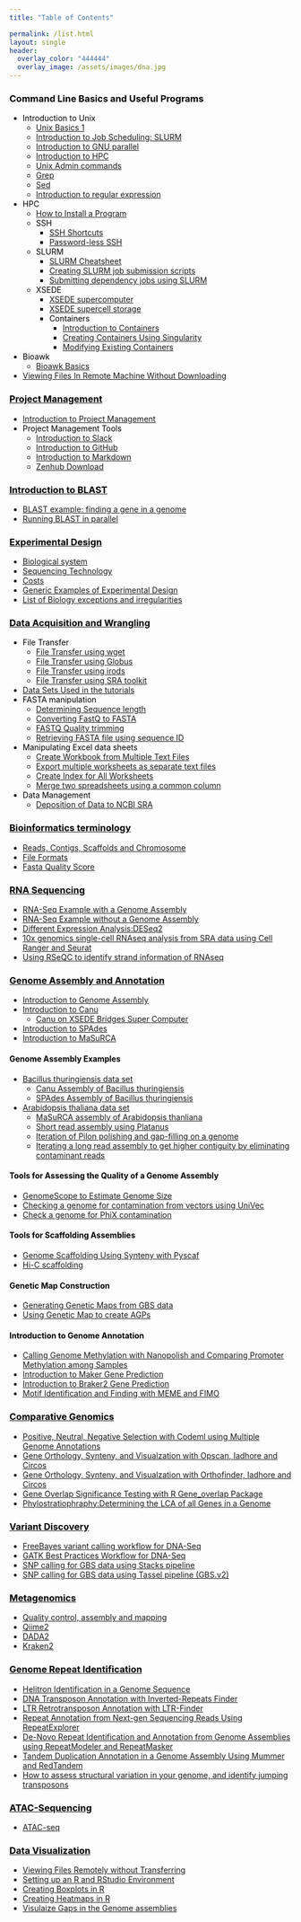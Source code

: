 ```yaml
---
title: "Table of Contents"

permalink: /list.html
layout: single
header:
  overlay_color: "444444"
  overlay_image: /assets/images/dna.jpg
---
```


### <span style="color:black">Command Line Basics and Useful Programs</span>
* <span style="color:black">Introduction to Unix</span>
  * [Unix Basics 1](../Appendix/Unix/unix-basics-1.md)  
  * [Introduction to Job Scheduling: SLURM](../Appendix/Unix/01_slurm-basics.md)
  * [Introduction to GNU parallel](../Appendix/GNUparallel/GNU_parallel_examples.md)
  * [Introduction to HPC](../Appendix/Unix/unix-basics-6HPC.md)
  * [Unix Admin commands](../Appendix/Unix/unix-basics-2admin.md)
  * [Grep](../Appendix/Unix/unix-basics-3grep.md)
  * [Sed](../Appendix/Unix/unix-basics-4sed.md)
  * [Introduction to regular expression](../introduction/introduction-to-regular-expressions.md)
* <span style="color:black">HPC</span>
  * [How to Install a Program](../Appendix/HPC/guide-for-installing-various-types-of-programs-in-linux.md)
  * <span style="color:black">SSH</span>
    * [SSH Shortcuts](../Appendix/HPC/ssh-shortcuts.md)
    * [Password-less SSH](../Appendix/HPC/password-less-ssh-login.md)
  * <span style="color:black">SLURM</span>
    * [SLURM Cheatsheet](../Appendix/HPC/SLURM/slurm-cheatsheat.md)
    * [Creating SLURM job submission scripts](../Appendix/HPC/SLURM/creating-slurm-job-submission-scripts-for-condo.md)
    * [Submitting dependency jobs using SLURM](../Appendix/HPC/SLURM/submitting-dependency-jobs-using-slurm.md)
  * <span style="color:black">XSEDE</span>
      * [XSEDE supercomputer](../Appendix/HPC/xsede/xsede.md)
      * [XSEDE supercell storage](../Appendix/HPC/xsede/using-psc-supercell-storage-for-bridges-and-greenfield.md)
    * <span style="color:black">Containers</span>
      * [Introduction to Containers](../Appendix/HPC/Containers/Intro_Singularity.md)
      * [Creating Containers Using Singularity](../Appendix/HPC/Containers/creatingContainers.md)
      * [Modifying Existing Containers](../Appendix/HPC/Containers/modifyingExistingContainers.md)
* <span style="color:black">Bioawk</span>
  * [Bioawk Basics](../Appendix/Unix/bioawk-basics.md)
* <span style="color:black">[Viewing Files In Remote Machine Without Downloading](../Appendix/HPC/viewing-files-in-remote-machine-without-downloading-locally.md)</span>

### [<span style="color:black">Project Management</span>](https://isugenomics.github.io/bioinformatics-workbook/projectManagement/projectManagement_index)
  * [Introduction to Project Management](https://isugenomics.github.io/bioinformatics-workbook/projectManagement/Intro_projectManagement)
  * <span style="color:black">Project Management Tools</span>
    * [Introduction to Slack](../Appendix/slack.md)
    * [Introduction to GitHub](../Appendix/github/introgithub.md)
    * [Introduction to Markdown](../Appendix/Markdown.md)
    * [Zenhub Download](https://www.zenhub.com/extension)


### [<span style="color:black">Introduction to BLAST</span>](../dataAnalysis/blast/blast_index.md)
* [BLAST example: finding a gene in a genome](../dataAnalysis/blast/blastExample.md)
* [Running BLAST in parallel](../dataAnalysis/blast/running-blast-jobs-in-parallel.md)

### [<span style="color:black">Experimental Design</span>](../experimentalDesign/exp_design_index.md)
* [Biological system](../experimentalDesign/bio_sys.md)
* [Sequencing Technology](../experimentalDesign/sequencingTechnology.md)
* [Costs](../experimentalDesign/costs.md)
* [Generic Examples of Experimental Design](../experimentalDesign/eD_genericExamples.md)
* [List of Biology exceptions and irregularities](../Appendix/biology_tidbits.md)

### [<span style="color:black">Data Acquisition and Wrangling</span>](../dataAcquisition/dAc_introduction.md)
* <span style="color:black">File Transfer</span>
  * [File Transfer using wget](../dataAcquisition/fileTransfer/downloading-files-via-wget.md)
  * [File Transfer using Globus](../dataAcquisition/fileTransfer/file-transfer-using-globus-connect-personal-gcp.md)
  * [File Transfer using irods](../dataAcquisition/fileTransfer/getting-data-from-iplant-via-irods.md)
  * [File Transfer using SRA toolkit](../dataAcquisition/fileTransfer/sra.md)
* [Data Sets Used in the tutorials](../dataAcquisition/dataSets.md)
* <span style="color:black">FASTA manipulation</span>
  * [Determining Sequence length](../dataWrangling/fastaq-manipulations/calculate-sequence-lengths-in-a-fasta-file.md)
  * [Converting FastQ to FASTA](../dataWrangling/fastaq-manipulations/converting-fastq-format-to-fasta.md)
  * [FASTQ Quality trimming](../dataWrangling/fastaq-manipulations/fastq-quality-trimming.md)
  * [Retrieving FASTA file using sequence ID](../dataWrangling/fastaq-manipulations/retrieve-fasta-sequences-using-sequence-ids.md)
* <span style="color:black">Manipulating Excel data sheets</span>
  * [Create Workbook from Multiple Text Files](../dataWrangling/microsoftExcel/import-multiple-text-files-as-separate-worksheets-in-excel.md)
  * [Export multiple worksheets as separate text files ](../dataWrangling/microsoftExcel/export-multiple-worksheets-as-separate-text-files-in-excel.md)
  * [Create Index for All Worksheets](../dataWrangling/microsoftExcel/generate-index-sheet-linking-all-spreadsheets-in-excel.md)
  * [Merge two spreadsheets using a common column](../dataWrangling/microsoftExcel/Merge_two_spreadsheets_using_a_common_column_in_Excel.md)
* <span style="color:black">Data Management</span>
  * [Deposition of Data to NCBI SRA](../dataWrangling/NCBI_Data_Submission.md)

### [<span style="color:black">Bioinformatics terminology</span>](../introduction/terminology_index.md)
* [Reads, Contigs, Scaffolds and Chromosome](../introduction/dataTerminology.md)
* [File Formats](../introduction/fileFormats.md)
* [Fasta Quality Score](../introduction/fastqquality-score-encoding.md)

### [<span style="color:black">RNA Sequencing</span>](../dataAnalysis/RNA-Seq/RNA-SeqIntro/RNAseq-intro.md)</span>
* [RNA-Seq Example with a Genome Assembly](../dataAnalysis/RNA-Seq/RNA-SeqIntro/RNAseq-using-a-genome.md)
* [RNA-Seq Example without a Genome Assembly](../dataAnalysis/RNA-Seq/RNA-SeqIntro/RNAseq-without-a-genome.md)
* [Different Expression Analysis:DESeq2](../dataAnalysis/RNA-Seq/RNA-SeqIntro/Differential-Expression-Analysis.md)
* [10x genomics single-cell RNAseq analysis from SRA data using Cell Ranger and Seurat](../dataAnalysis/RNA-Seq/Single_Cell_RNAseq/Chromium_Cell_Ranger.md)
* [Using RSeQC to identify strand information of RNAseq](../dataAnalysis/RNA-Seq/Identify_Strandedness_Information.md)

### [<span style="color:black">Genome Assembly and Annotation</span>](../dataAnalysis/GenomeAnnotation/annotation_and_assembly_index.md)
* [Introduction to Genome Assembly](../dataAnalysis/GenomeAssembly/Intro_GenomeAssembly.md)
* [Introduction to Canu](../dataAnalysis/GenomeAssembly/Assemblers/canu.md)
  * [Canu on XSEDE Bridges Super Computer](../dataAnalysis/GenomeAssembly/BT/BT_Canu_bridges.md)
* [Introduction to SPAdes](../dataAnalysis/GenomeAssembly/Assemblers/spades.md)
* [Introduction to MaSuRCA](../dataAnalysis/GenomeAssembly/Assemblers/MaSuRCA.md)  

#### <span style="color:black">Genome Assembly Examples</span>
* [Bacillus thuringiensis data set](../dataAnalysis/GenomeAssembly/BT/BT_background.md)
  * [Canu Assembly of Bacillus thuringiensis](../dataAnalysis/GenomeAssembly/BT/BT_Canu.md)
  * [SPAdes Assembly of Bacillus thuringiensis](../dataAnalysis/GenomeAssembly/BT/BT_spades.md)
* [Arabidopsis thaliana data set](../dataAnalysis/GenomeAssembly/Arabidopsis/Arabidopsis_background.md)
  * [MaSuRCA assembly of Arabidopsis thanliana](../dataAnalysis/GenomeAssembly/Arabidopsis/AT_MaSuRCA.md)
  * [Short read assembly using Platanus](../dataAnalysis/GenomeAssembly/Arabidopsis/AT_platanus-genome-assembly.md)
  * [Iteration of Pilon polishing and gap-filling on a genome](../dataAnalysis/GenomeAssembly/Iterate_Pilon_Genome_Polishing.md)
  * [Iterating a long read assembly to get higher contiguity by eliminating contaminant reads](../dataAnalysis/GenomeAssembly/IteratingGenomeAssemblyWithReadFiltration.md)

#### <span style="color:black">Tools for Assessing the Quality of a Genome Assembly</span>
* [GenomeScope to Estimate Genome Size](../dataAnalysis/GenomeAssembly/genomescope.md)
* [Checking a genome for contamination from vectors using UniVec](../dataAnalysis/GenomeAssembly/univecContaminationCheck.md)
* [Check a genome for PhiX contamination](../dataAnalysis/GenomeAssembly/PhiXContaminationCheck.md)

#### <span style="color:black">Tools for Scaffolding Assemblies</span>  
* [Genome Scaffolding Using Synteny with Pyscaf](../dataAnalysis/GenomeAssembly/Pyscaf_Synteny_Scaffolding.md)
* [Hi-C scaffolding](../dataAnalysis/GenomeAssembly/Hybrid/Scaffolding_with_HiC_Juicer.md)

#### <span style="color:black">Genetic Map Construction</span>
* [Generating Genetic Maps from GBS data](../dataAnalysis/GenomeAssembly/GeneticMaps/creating-genetic-maps.md)
* [Using Genetic Map to create AGPs](../dataAnalysis/GenomeAssembly/GeneticMaps/scaffolding-using-genetic-maps.md)

#### <span style="color:black">Introduction to Genome Annotation</span>
* [Calling Genome Methylation with Nanopolish and Comparing Promoter Methylation among Samples](../dataAnalysis/GenomeAnnotation/Calling_Genome_Methylation_with_Nanopore.md)
* [Introduction to Maker Gene Prediction](../dataAnalysis/GenomeAnnotation/Intro_To_Maker.md)
* [Introduction to Braker2 Gene Prediction](../dataAnalysis/GenomeAnnotation/Intro_to_Braker2.md)
* [Motif Identification and Finding with MEME and FIMO](../dataAnalysis/GenomeAnnotation/MEME_Motif_Finding_In_Genomes.md)  


### [<span style="color:black">Comparative Genomics</span>](../dataAnalysis/ComparativeGenomics/compGenomics_index.md)
*  [Positive, Neutral, Negative Selection with Codeml using Multiple Genome Annotations](../dataAnalysis/ComparativeGenomics/Finding_Positive_Selection_With_Codeml.md)
* [Gene Orthology, Synteny, and Visualzation with Opscan, Iadhore and Circos](../dataAnalysis/ComparativeGenomics/Gene_Orthology_And_Synteny.md)
* [Gene Orthology, Synteny, and Visualzation with Orthofinder, Iadhore and Circos](../dataAnalysis/ComparativeGenomics/OrthofinderSynteny.md)
* [Gene Overlap Significance Testing with R Gene_overlap Package](../dataAnalysis/ComparativeGenomics/Gene_Category_Overlap_Fishers_exact_testing.md)  
* [Phylostratiophraphy:Determining the LCA of all Genes in a Genome](../dataAnalysis/ComparativeGenomics/phylostratr.md)


### [<span style="color:black">Variant Discovery</span>](../dataAnalysis/VariantCalling/variant-calling-index.md)
* [FreeBayes variant calling workflow for DNA-Seq](../dataAnalysis/VariantCalling/freebayes-dnaseq-workflow.md)
* [GATK Best Practices Workflow for DNA-Seq](../dataAnalysis/VariantCalling/gatk-dnaseq-best-practices-workflow.md)
* [SNP calling for GBS data using Stacks pipeline](../dataAnalysis/VariantCalling/gbs-data-snp-calling-using-stacks.md)
* [SNP calling for GBS data using Tassel pipeline (GBS.v2)](../dataAnalysis/VariantCalling/gbs-data-snp-calling-using-tassel.md)

### [<span style="color:black">Metagenomics</span>](../dataAnalysis/Metagenomics/metagenomics_index.md)
* [Quality control, assembly and mapping](../dataAnalysis/Metagenomics/MetagenomicsP1.md)
* [Qiime2](../dataAnalysis/Metagenomics/Qiime2.md)
* [DADA2](../dataAnalysis/Metagenomics/Dada2.md)
* [Kraken2](../dataAnalysis/Metagenomics/Kraken.md)

### [<span style="color:black">Genome Repeat Identification</span>](../dataAnalysis/ComparativeGenomics/Repeats_index.md)
* [Helitron Identification in a Genome Sequence](../dataAnalysis/ComparativeGenomics/Helitron_Scanner.md)
* [DNA Transposon Annotation with Inverted-Repeats Finder](../dataAnalysis/ComparativeGenomics/InvertedRepeatsFinderForDNATransposonAnnotation.md)
* [LTR Retrotransposon Annotation with LTR-Finder](../dataAnalysis/ComparativeGenomics/LTRFinder.md)  
* [Repeat Annotation from Next-gen Sequencing Reads Using RepeatExplorer](../dataAnalysis/ComparativeGenomics/RepeatExplorer.md)
* [De-Novo Repeat Identification and Annotation from Genome Assemblies using RepeatModeler and RepeatMasker](../dataAnalysis/ComparativeGenomics/RepeatModeler_RepeatMasker.md)
* [Tandem Duplication Annotation in a Genome Assembly Using Mummer and RedTandem](../dataAnalysis/ComparativeGenomics/Tandem_Duplication_Detection.md)
* [How to assess structural variation in your genome, and identify jumping transposons](../dataAnalysis/ComparativeGenomics/How_To_Find_Transposon_Jumps_in_Reads.md)

### [<span style="color:black">ATAC-Sequencing</span>](../dataAnalysis/ATAC-seq/ATAC-index.md)

* [ATAC-seq](../dataAnalysis/ATAC-seq/ATAC_tutorial.md)

###  [<span style="color:black">Data Visualization</span>](../Appendix/dataVisualization_index.md)
* [Viewing Files Remotely without Transferring](../Appendix/HPC/viewing-files-in-remote-machine-without-downloading-locally.md)
* [Setting up an R and RStudio Environment](../dataWrangling/R/r-setup.md)
* [Creating Boxplots in R](../dataWrangling/R/generate-boxplots.md)
* [Creating Heatmaps in R](../dataWrangling/R/generate_heatmaps.md)
* [Visulaize Gaps in the Genome assemblies](../dataWrangling/R/visualize-gaps-in-genomes.md)
